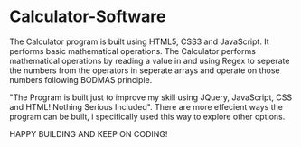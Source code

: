 # Calculator-Software
The Calculator program is built using HTML5, CSS3 and JavaScript. It performs basic mathematical operations.
The Calculator performs mathematical operations by reading a value in and using Regex to seperate the numbers 
from the operators in seperate arrays and operate on those numbers following BODMAS principle.

"The Program is built just to improve my skill using JQuery, JavaScript, CSS and HTML! Nothing Serious Included".
There are more effecient ways the program can be built, i specifically used this way to explore other options.


HAPPY BUILDING AND KEEP ON CODING!
